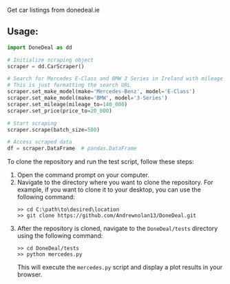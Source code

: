 Get car listings from donedeal.ie

## Usage:

```python
import DoneDeal as dd

# Initialize scraping object
scraper = dd.CarScraper()

# Search for Mercedes E-Class and BMW 3 Series in Ireland with mileage under 140,000km and price under 20,000
# This is just formatting the search URL
scraper.set_make_model(make='Mercedes-Benz', model='E-Class') 
scraper.set_make_model(make='BMW', model='3-Series')
scraper.set_mileage(mileage_to=140_000)
scraper.set_price(price_to=20_000)

# Start scraping
scraper.scrape(batch_size=500)

# Access scraped data
df = scraper.DataFrame  # pandas.DataFrame
```
To clone the repository and run the test script, follow these steps:

1. Open the command prompt on your computer.
2. Navigate to the directory where you want to clone the repository. For example, if you want to clone it to your desktop, you can use the following command:
    ```
    >> cd C:\path\to\desired\location
    >> git clone https://github.com/Andrewnolan13/DoneDeal.git
    ```
3. After the repository is cloned, navigate to the `DoneDeal/tests` directory using the following command:
    ```
    >> cd DoneDeal/tests
    >> python mercedes.py
    ```
    This will execute the `mercedes.py` script and display a plot results in your browser.

